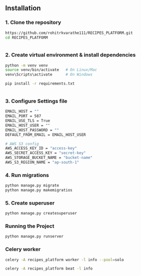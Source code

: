 
## Installation

### 1. Clone the repository

```bash
https://github.com/rohitrkvarathe111/RECIPES_PLATFORM.git
cd RECIPES_PLATFORM
  
```
### 2. Create virtual environment & install dependencies

```bash
python -m venv venv
source venv/bin/activate   # On Linux/Mac
venv\Scripts\activate      # On Windows

pip install -r requirements.txt
  
```

### 3. Configure Settings file
```bash
EMAIL_HOST = ""
EMAIL_PORT = 587
EMAIL_USE_TLS = True
EMAIL_HOST_USER = ""  
EMAIL_HOST_PASSWORD = ""     
DEFAULT_FROM_EMAIL = EMAIL_HOST_USER

# AWS S3 config
AWS_ACCESS_KEY_ID = "access-key"
AWS_SECRET_ACCESS_KEY = "secret-key"
AWS_STORAGE_BUCKET_NAME = "bucket-name"
AWS_S3_REGION_NAME = "ap-south-1" 
```

### 4. Run migrations
```bash
python manage.py migrate
python manage.py makemigratios
```
### 5. Create superuser
```bash
python manage.py createsuperuser
```

### Running the Project
```bash
python manage.py runserver
```

### Celery worker
```bash
celery -A recipes_platform worker -l info --pool=solo

celery -A recipes_platform beat -l info

```
